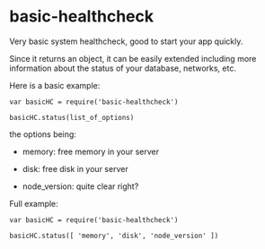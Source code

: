 # basic-healthcheck
Very basic system healthcheck, good to start your app quickly.

Since it returns an object, it can be easily extended including more information about the status of your database, networks, etc. 

Here is a basic example:
```
var basicHC = require('basic-healthcheck')

basicHC.status(list_of_options)
```
the options being:

- memory: free memory in your server

- disk: free disk in your server

- node_version: quite clear right?


Full example:

```
var basicHC = require('basic-healthcheck')

basicHC.status([ 'memory', 'disk', 'node_version' ])
```
